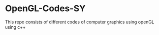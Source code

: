 # OpenGL-Codes-SY
This repo consists of different codes of computer graphics using openGL using c++
